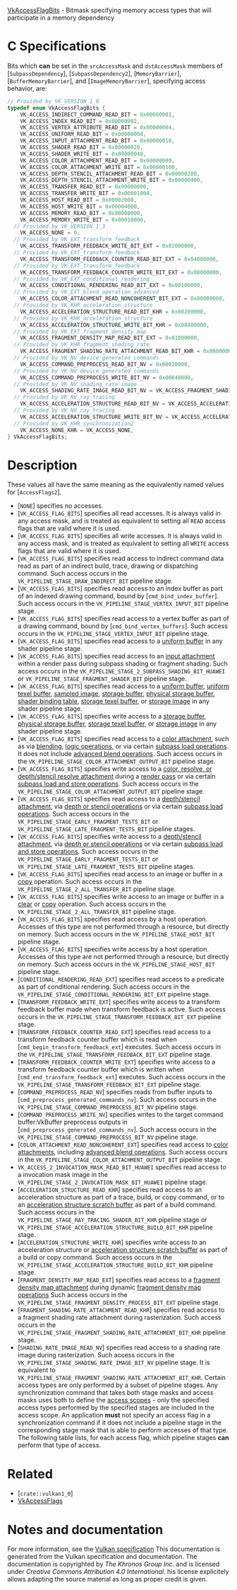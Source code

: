 [VkAccessFlagBits](https://www.khronos.org/registry/vulkan/specs/1.3-extensions/man/html/VkAccessFlagBits.html) - Bitmask specifying memory access types that will participate in a memory dependency

# C Specifications
Bits which  **can**  be set in the `srcAccessMask` and `dstAccessMask`
members of [`SubpassDependency`],
[`SubpassDependency2`],
[`MemoryBarrier`], [`BufferMemoryBarrier`], and
[`ImageMemoryBarrier`], specifying access behavior, are:
```c
// Provided by VK_VERSION_1_0
typedef enum VkAccessFlagBits {
    VK_ACCESS_INDIRECT_COMMAND_READ_BIT = 0x00000001,
    VK_ACCESS_INDEX_READ_BIT = 0x00000002,
    VK_ACCESS_VERTEX_ATTRIBUTE_READ_BIT = 0x00000004,
    VK_ACCESS_UNIFORM_READ_BIT = 0x00000008,
    VK_ACCESS_INPUT_ATTACHMENT_READ_BIT = 0x00000010,
    VK_ACCESS_SHADER_READ_BIT = 0x00000020,
    VK_ACCESS_SHADER_WRITE_BIT = 0x00000040,
    VK_ACCESS_COLOR_ATTACHMENT_READ_BIT = 0x00000080,
    VK_ACCESS_COLOR_ATTACHMENT_WRITE_BIT = 0x00000100,
    VK_ACCESS_DEPTH_STENCIL_ATTACHMENT_READ_BIT = 0x00000200,
    VK_ACCESS_DEPTH_STENCIL_ATTACHMENT_WRITE_BIT = 0x00000400,
    VK_ACCESS_TRANSFER_READ_BIT = 0x00000800,
    VK_ACCESS_TRANSFER_WRITE_BIT = 0x00001000,
    VK_ACCESS_HOST_READ_BIT = 0x00002000,
    VK_ACCESS_HOST_WRITE_BIT = 0x00004000,
    VK_ACCESS_MEMORY_READ_BIT = 0x00008000,
    VK_ACCESS_MEMORY_WRITE_BIT = 0x00010000,
  // Provided by VK_VERSION_1_3
    VK_ACCESS_NONE = 0,
  // Provided by VK_EXT_transform_feedback
    VK_ACCESS_TRANSFORM_FEEDBACK_WRITE_BIT_EXT = 0x02000000,
  // Provided by VK_EXT_transform_feedback
    VK_ACCESS_TRANSFORM_FEEDBACK_COUNTER_READ_BIT_EXT = 0x04000000,
  // Provided by VK_EXT_transform_feedback
    VK_ACCESS_TRANSFORM_FEEDBACK_COUNTER_WRITE_BIT_EXT = 0x08000000,
  // Provided by VK_EXT_conditional_rendering
    VK_ACCESS_CONDITIONAL_RENDERING_READ_BIT_EXT = 0x00100000,
  // Provided by VK_EXT_blend_operation_advanced
    VK_ACCESS_COLOR_ATTACHMENT_READ_NONCOHERENT_BIT_EXT = 0x00080000,
  // Provided by VK_KHR_acceleration_structure
    VK_ACCESS_ACCELERATION_STRUCTURE_READ_BIT_KHR = 0x00200000,
  // Provided by VK_KHR_acceleration_structure
    VK_ACCESS_ACCELERATION_STRUCTURE_WRITE_BIT_KHR = 0x00400000,
  // Provided by VK_EXT_fragment_density_map
    VK_ACCESS_FRAGMENT_DENSITY_MAP_READ_BIT_EXT = 0x01000000,
  // Provided by VK_KHR_fragment_shading_rate
    VK_ACCESS_FRAGMENT_SHADING_RATE_ATTACHMENT_READ_BIT_KHR = 0x00800000,
  // Provided by VK_NV_device_generated_commands
    VK_ACCESS_COMMAND_PREPROCESS_READ_BIT_NV = 0x00020000,
  // Provided by VK_NV_device_generated_commands
    VK_ACCESS_COMMAND_PREPROCESS_WRITE_BIT_NV = 0x00040000,
  // Provided by VK_NV_shading_rate_image
    VK_ACCESS_SHADING_RATE_IMAGE_READ_BIT_NV = VK_ACCESS_FRAGMENT_SHADING_RATE_ATTACHMENT_READ_BIT_KHR,
  // Provided by VK_NV_ray_tracing
    VK_ACCESS_ACCELERATION_STRUCTURE_READ_BIT_NV = VK_ACCESS_ACCELERATION_STRUCTURE_READ_BIT_KHR,
  // Provided by VK_NV_ray_tracing
    VK_ACCESS_ACCELERATION_STRUCTURE_WRITE_BIT_NV = VK_ACCESS_ACCELERATION_STRUCTURE_WRITE_BIT_KHR,
  // Provided by VK_KHR_synchronization2
    VK_ACCESS_NONE_KHR = VK_ACCESS_NONE,
} VkAccessFlagBits;
```

# Description
These values all have the same meaning as the equivalently named values for
[`AccessFlags2`].
- [`NONE`] specifies no accesses.
- [`VK_ACCESS_FLAG_BITS`] specifies all read accesses. It is always valid in any access mask, and is treated as equivalent to setting all `READ` access flags that are valid where it is used.
- [`VK_ACCESS_FLAG_BITS`] specifies all write accesses. It is always valid in any access mask, and is treated as equivalent to setting all `WRITE` access flags that are valid where it is used.
- [`VK_ACCESS_FLAG_BITS`] specifies read access to     indirect command data read as part of an indirect build, trace,     drawing or dispatching command.     Such access occurs in the `VK_PIPELINE_STAGE_DRAW_INDIRECT_BIT`     pipeline stage.
- [`VK_ACCESS_FLAG_BITS`] specifies read access to an index buffer as part of an indexed drawing command, bound by [`cmd_bind_index_buffer`]. Such access occurs in the `VK_PIPELINE_STAGE_VERTEX_INPUT_BIT` pipeline stage.
- [`VK_ACCESS_FLAG_BITS`] specifies read access to a vertex buffer as part of a drawing command, bound by [`cmd_bind_vertex_buffers`]. Such access occurs in the `VK_PIPELINE_STAGE_VERTEX_INPUT_BIT` pipeline stage.
- [`VK_ACCESS_FLAG_BITS`] specifies read access to a [uniform buffer](https://www.khronos.org/registry/vulkan/specs/1.3-extensions/html/vkspec.html#descriptorsets-uniformbuffer) in any shader pipeline stage.
- [`VK_ACCESS_FLAG_BITS`] specifies read access to an [input attachment](https://www.khronos.org/registry/vulkan/specs/1.3-extensions/html/vkspec.html#renderpass) within a render pass during subpass shading or fragment shading. Such access occurs in the `VK_PIPELINE_STAGE_2_SUBPASS_SHADING_BIT_HUAWEI` or `VK_PIPELINE_STAGE_FRAGMENT_SHADER_BIT` pipeline stage.
- [`VK_ACCESS_FLAG_BITS`] specifies read access to a [uniform buffer](https://www.khronos.org/registry/vulkan/specs/1.3-extensions/html/vkspec.html#descriptorsets-uniformbuffer), [uniform texel buffer](https://www.khronos.org/registry/vulkan/specs/1.3-extensions/html/vkspec.html#descriptorsets-uniformtexelbuffer), [sampled image](https://www.khronos.org/registry/vulkan/specs/1.3-extensions/html/vkspec.html#descriptorsets-sampledimage), [storage buffer](https://www.khronos.org/registry/vulkan/specs/1.3-extensions/html/vkspec.html#descriptorsets-storagebuffer), [physical storage buffer](https://www.khronos.org/registry/vulkan/specs/1.3-extensions/html/vkspec.html#descriptorsets-physical-storage-buffer), [shader binding table](https://www.khronos.org/registry/vulkan/specs/1.3-extensions/html/vkspec.html#shader-binding-table), [storage texel buffer](https://www.khronos.org/registry/vulkan/specs/1.3-extensions/html/vkspec.html#descriptorsets-storagetexelbuffer), or [storage image](https://www.khronos.org/registry/vulkan/specs/1.3-extensions/html/vkspec.html#descriptorsets-storageimage) in any shader pipeline stage.
- [`VK_ACCESS_FLAG_BITS`] specifies write access to a [storage buffer](https://www.khronos.org/registry/vulkan/specs/1.3-extensions/html/vkspec.html#descriptorsets-storagebuffer), [physical storage buffer](https://www.khronos.org/registry/vulkan/specs/1.3-extensions/html/vkspec.html#descriptorsets-physical-storage-buffer), [storage texel buffer](https://www.khronos.org/registry/vulkan/specs/1.3-extensions/html/vkspec.html#descriptorsets-storagetexelbuffer), or [storage image](https://www.khronos.org/registry/vulkan/specs/1.3-extensions/html/vkspec.html#descriptorsets-storageimage) in any shader pipeline stage.
- [`VK_ACCESS_FLAG_BITS`] specifies read access to a [color attachment](https://www.khronos.org/registry/vulkan/specs/1.3-extensions/html/vkspec.html#renderpass), such as via [blending](https://www.khronos.org/registry/vulkan/specs/1.3-extensions/html/vkspec.html#framebuffer-blending), [logic operations](https://www.khronos.org/registry/vulkan/specs/1.3-extensions/html/vkspec.html#framebuffer-logicop), or via certain [subpass load operations](https://www.khronos.org/registry/vulkan/specs/1.3-extensions/html/vkspec.html#renderpass-load-store-ops). It does not include [advanced blend operations](https://www.khronos.org/registry/vulkan/specs/1.3-extensions/html/vkspec.html#framebuffer-blend-advanced). Such access occurs in the `VK_PIPELINE_STAGE_COLOR_ATTACHMENT_OUTPUT_BIT` pipeline stage.
- [`VK_ACCESS_FLAG_BITS`] specifies write access to a [color, resolve, or depth/stencil resolve attachment](https://www.khronos.org/registry/vulkan/specs/1.2-extensions/html/vkspec.html#renderpass) during a [render pass](https://www.khronos.org/registry/vulkan/specs/1.3-extensions/html/vkspec.html#renderpass) or via certain [subpass load and store operations](https://www.khronos.org/registry/vulkan/specs/1.3-extensions/html/vkspec.html#renderpass-load-store-ops). Such access occurs in the `VK_PIPELINE_STAGE_COLOR_ATTACHMENT_OUTPUT_BIT` pipeline stage.
- [`VK_ACCESS_FLAG_BITS`] specifies read access to a [depth/stencil attachment](https://www.khronos.org/registry/vulkan/specs/1.3-extensions/html/vkspec.html#renderpass), via [depth or stencil operations](https://www.khronos.org/registry/vulkan/specs/1.3-extensions/html/vkspec.html#fragops-ds-state) or via certain [subpass load operations](https://www.khronos.org/registry/vulkan/specs/1.3-extensions/html/vkspec.html#renderpass-load-store-ops). Such access occurs in the `VK_PIPELINE_STAGE_EARLY_FRAGMENT_TESTS_BIT` or `VK_PIPELINE_STAGE_LATE_FRAGMENT_TESTS_BIT` pipeline stages.
- [`VK_ACCESS_FLAG_BITS`] specifies write access to a [depth/stencil attachment](https://www.khronos.org/registry/vulkan/specs/1.3-extensions/html/vkspec.html#renderpass), via [depth or stencil operations](https://www.khronos.org/registry/vulkan/specs/1.3-extensions/html/vkspec.html#fragops-ds-state) or via certain [subpass load and store operations](https://www.khronos.org/registry/vulkan/specs/1.3-extensions/html/vkspec.html#renderpass-load-store-ops). Such access occurs in the `VK_PIPELINE_STAGE_EARLY_FRAGMENT_TESTS_BIT` or `VK_PIPELINE_STAGE_LATE_FRAGMENT_TESTS_BIT` pipeline stages.
- [`VK_ACCESS_FLAG_BITS`] specifies read access to an image or buffer in a [copy](https://www.khronos.org/registry/vulkan/specs/1.3-extensions/html/vkspec.html#copies) operation. Such access occurs in the `VK_PIPELINE_STAGE_2_ALL_TRANSFER_BIT` pipeline stage.
- [`VK_ACCESS_FLAG_BITS`] specifies write access to an image or buffer in a [clear](https://www.khronos.org/registry/vulkan/specs/1.3-extensions/html/vkspec.html#clears) or [copy](https://www.khronos.org/registry/vulkan/specs/1.3-extensions/html/vkspec.html#copies) operation. Such access occurs in the `VK_PIPELINE_STAGE_2_ALL_TRANSFER_BIT` pipeline stage.
- [`VK_ACCESS_FLAG_BITS`] specifies read access by a host operation. Accesses of this type are not performed through a resource, but directly on memory. Such access occurs in the `VK_PIPELINE_STAGE_HOST_BIT` pipeline stage.
- [`VK_ACCESS_FLAG_BITS`] specifies write access by a host operation. Accesses of this type are not performed through a resource, but directly on memory. Such access occurs in the `VK_PIPELINE_STAGE_HOST_BIT` pipeline stage.
- [`CONDITIONAL_RENDERING_READ_EXT`] specifies read access to a predicate as part of conditional rendering. Such access occurs in the `VK_PIPELINE_STAGE_CONDITIONAL_RENDERING_BIT_EXT` pipeline stage.
- [`TRANSFORM_FEEDBACK_WRITE_EXT`] specifies write access to a transform feedback buffer made when transform feedback is active. Such access occurs in the `VK_PIPELINE_STAGE_TRANSFORM_FEEDBACK_BIT_EXT` pipeline stage.
- [`TRANSFORM_FEEDBACK_COUNTER_READ_EXT`] specifies read access to a transform feedback counter buffer which is read when [`cmd_begin_transform_feedback_ext`] executes. Such access occurs in the `VK_PIPELINE_STAGE_TRANSFORM_FEEDBACK_BIT_EXT` pipeline stage.
- [`TRANSFORM_FEEDBACK_COUNTER_WRITE_EXT`] specifies write access to a transform feedback counter buffer which is written when [`cmd_end_transform_feedback_ext`] executes. Such access occurs in the `VK_PIPELINE_STAGE_TRANSFORM_FEEDBACK_BIT_EXT` pipeline stage.
- [`COMMAND_PREPROCESS_READ_NV`] specifies reads from buffer inputs to [`cmd_preprocess_generated_commands_nv`]. Such access occurs in the `VK_PIPELINE_STAGE_COMMAND_PREPROCESS_BIT_NV` pipeline stage.
- [`COMMAND_PREPROCESS_WRITE_NV`] specifies writes to the target command buffer:VkBuffer preprocess outputs in [`cmd_preprocess_generated_commands_nv`]. Such access occurs in the `VK_PIPELINE_STAGE_COMMAND_PREPROCESS_BIT_NV` pipeline stage.
- [`COLOR_ATTACHMENT_READ_NONCOHERENT_EXT`] specifies read access to [color attachments](https://www.khronos.org/registry/vulkan/specs/1.3-extensions/html/vkspec.html#renderpass), including [advanced blend operations](https://www.khronos.org/registry/vulkan/specs/1.3-extensions/html/vkspec.html#framebuffer-blend-advanced). Such access occurs in the `VK_PIPELINE_STAGE_COLOR_ATTACHMENT_OUTPUT_BIT` pipeline stage.
- `VK_ACCESS_2_INVOCATION_MASK_READ_BIT_HUAWEI` specifies read access to a invocation mask image in the `VK_PIPELINE_STAGE_2_INVOCATION_MASK_BIT_HUAWEI` pipeline stage.
- [`ACCELERATION_STRUCTURE_READ_KHR`] specifies read access to an acceleration structure as part of a trace, build, or copy command, or to an [acceleration structure scratch buffer](https://www.khronos.org/registry/vulkan/specs/1.3-extensions/html/vkspec.html#acceleration-structure-scratch) as part of a build command. Such access occurs in the `VK_PIPELINE_STAGE_RAY_TRACING_SHADER_BIT_KHR` pipeline stage or `VK_PIPELINE_STAGE_ACCELERATION_STRUCTURE_BUILD_BIT_KHR` pipeline stage.
- [`ACCELERATION_STRUCTURE_WRITE_KHR`] specifies write access to an acceleration structure or [acceleration structure scratch buffer](https://www.khronos.org/registry/vulkan/specs/1.3-extensions/html/vkspec.html#acceleration-structure-scratch) as part of a build or copy command. Such access occurs in the `VK_PIPELINE_STAGE_ACCELERATION_STRUCTURE_BUILD_BIT_KHR` pipeline stage.
- [`FRAGMENT_DENSITY_MAP_READ_EXT`] specifies read access to a [fragment density map attachment](https://www.khronos.org/registry/vulkan/specs/1.3-extensions/html/vkspec.html#renderpass-fragmentdensitymapattachment) during dynamic [fragment density map operations](https://www.khronos.org/registry/vulkan/specs/1.3-extensions/html/vkspec.html#fragmentdensitymapops) Such access occurs in the `VK_PIPELINE_STAGE_FRAGMENT_DENSITY_PROCESS_BIT_EXT` pipeline stage.
- [`FRAGMENT_SHADING_RATE_ATTACHMENT_READ_KHR`] specifies read access to a fragment shading rate attachment during rasterization. Such access occurs in the `VK_PIPELINE_STAGE_FRAGMENT_SHADING_RATE_ATTACHMENT_BIT_KHR` pipeline stage.
- [`SHADING_RATE_IMAGE_READ_NV`] specifies read access to a shading rate image during rasterization. Such access occurs in the `VK_PIPELINE_STAGE_SHADING_RATE_IMAGE_BIT_NV` pipeline stage. It is equivalent to `VK_PIPELINE_STAGE_FRAGMENT_SHADING_RATE_ATTACHMENT_BIT_KHR`.
Certain access types are only performed by a subset of pipeline stages.
Any synchronization command that takes both stage masks and access masks
uses both to define the [access
scopes](https://www.khronos.org/registry/vulkan/specs/1.3-extensions/html/vkspec.html#synchronization-dependencies-access-scopes) - only the specified access types performed by the specified stages
are included in the access scope.
An application  **must**  not specify an access flag in a synchronization command
if it does not include a pipeline stage in the corresponding stage mask that
is able to perform accesses of that type.
The following table lists, for each access flag, which pipeline stages  **can** 
perform that type of access.

# Related
- [`crate::vulkan1_0`]
- [VkAccessFlags]()

# Notes and documentation
For more information, see the [Vulkan specification](https://www.khronos.org/registry/vulkan/specs/1.3-extensions/html/vkspec.html)
This documentation is generated from the Vulkan specification and documentation.
The documentation is copyrighted by *The Khronos Group Inc.* and is licensed under *Creative Commons Attribution 4.0 International*.
his license explicitely allows adapting the source material as long as proper credit is given.
        